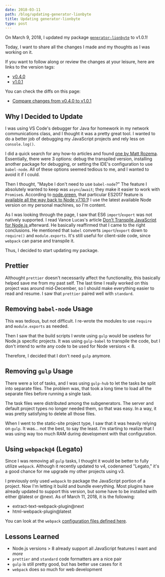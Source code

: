 ```yaml
---
date: 2018-03-11
path: /blog/updating-generator-lionbyte
title: Updating generator-lionbyte
type: post
---
```


On March 9, 2018, I updated my package [`generator-lionbyte`](https://www.npmjs.com/package/generator-lionbyte) to v1.0.1!

Today, I want to share all the changes I made and my thoughts as I was working on it.

If you want to follow along or review the changes at your leisure, here are links to the version tags:

* [v0.4.0](https://github.com/MarkH817/generator-lionbyte/tree/v0.4.0)
* [v1.0.1](https://github.com/MarkH817/generator-lionbyte/tree/v1.0.1)

You can check the diffs on this page:

* [Compare changes from v0.4.0 to v1.0.1](https://github.com/MarkH817/generator-lionbyte/compare/v0.4.0...v1.0.1)

## Why I Decided to Update

I was using VS Code's debugger for Java for homework in my network communications class, and I thought it was a pretty great tool. I wanted to do a better job of debugging my JavaScript projects and rely less on `console.log()`.

I did a quick search for any how-to articles and found [one by Matt Rozema](https://spin.atomicobject.com/2016/10/29/debug-es6-code-in-node-js/). Essentially, there were 3 options: debug the transpiled version, installing another package for debugging, or setting the IDE's configuration to use `babel-node`. All of these options seemed tedious to me, and I wanted to avoid it if I could.

Then I thought, "Maybe I don't need to use `babel-node`?" The feature I absolutely wanted to keep was `async`/`await`; they make it easier to work with `Promise`s. According to [node.green](https://node.green), that particular ES2017 feature is [available all the way back to Node v7.10.1](https://node.green/#ES2017-features-async-functions)! I use the latest available Node version on my personal machines, so I'm content.

As I was looking through the page, I saw that ES6 `import`/`export` was not natively supported. I read Vance Lucas's article [Don’t Transpile JavaScript for Node.js ](http://vancelucas.com/blog/dont-transpile-javascript-for-node-js/) afterward. He basically reaffirmed that I came to the right conclusions. He mentioned that `babel` converts `import`/`export` down to `require()` and `module.exports`. It's still useful for client-side code, since `webpack` can parse and transpile it.

Thus, I decided to start updating my package.

## Prettier

Althought `prettier` doesn't necessarily affect the functionality, this basically helped save me from my past self. The last time I really worked on this project was around mid-December, so I should make everything easier to read and resume. I saw that `prettier` paired well with `standard`.

## Removing `babel-node` Usage

This was tedious, but not difficult. I re-wrote the modules to use `require` and `module.exports` as needed.

Then I saw that the build scripts I wrote using `gulp` would be useless for Node.js specific projects. It was using `gulp-babel` to transpile the code, but I don't intend to write any code to be used for Node versions < 8.

Therefore, I decided that I don't need `gulp` anymore.

## Removing `gulp` Usage

There were a lot of tasks, and I was using `gulp-hub` to let the tasks be split into separate files. The problem was, that took a long time to load all the separate files before running a single task.

The task files were distributed among the subgenerators. The server and default project types no longer needed them, so that was easy. In a way, it was pretty satisfying to delete all those files.

When I went to the static-site project type, I saw that it was heavily relying on `gulp`. It was... not the best, to say the least. I'm starting to realize that I was using way too much RAM during development with that configuration.

## Using `webpack@4` (Legato)

Since I was removing all `gulp` tasks, I thought it would be better to fully utilize `webpack`. Although it recently updated to v4, codenamed "Legato," it's a good chance for me upgrade my other projects using v3.

I previously only used `webpack` to package the JavaScript portion of a project. Now I'm letting it build and bundle everything. Most plugins have already updated to support this version, but some have to be installed with either @latest or @next. As of March 11, 2018, it is the following:

* extract-text-webpack-plugin@next
* html-webpack-plugin@latest

You can look at the `webpack` [configuration files defined here](https://github.com/MarkH817/generator-lionbyte/tree/v1.0.1/src/static-site/templates).

## Lessons Learned

* Node.js versions > 8 already support all JavaScript features I want and _more_
* `prettier` and `standard` code formatters are a nice pair
* `gulp` is still pretty good, but has better use cases for it
* `webpack` does so much for web development

